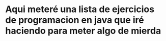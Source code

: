 # Aqui meteré una lista de ejercicios de programacion en java que iré haciendo para meter algo de mierda

